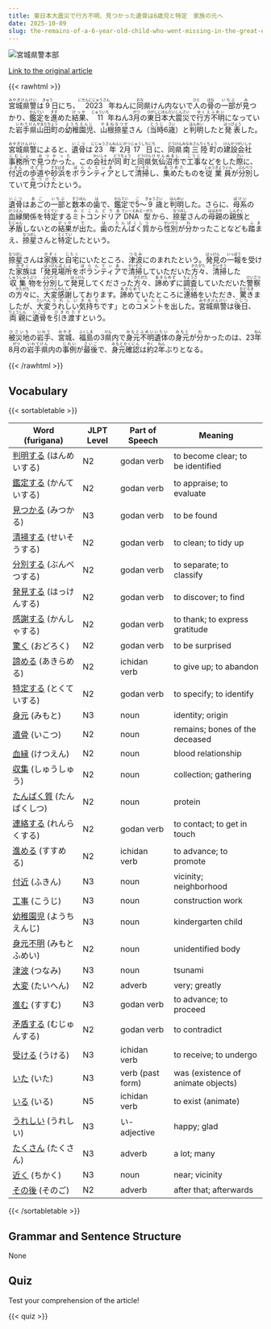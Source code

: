 ```yaml
---
title: 東日本大震災で行方不明、見つかった遺骨は6歳児と特定　家族の元へ
date: 2025-10-09
slug: the-remains-of-a-6-year-old-child-who-went-missing-in-the-great-east-japan-earthquake-have-been-identified-and-returned-to-the-family
---
```


![宮城県警本部](https://www.asahicom.jp/imgopt/img/e2ca8e5f1c/comm_L/AS20251009003009.jpg "宮城県警本部")

[Link to the original article](https://asahi.com/articles/ASTB92S5KTB9UNHB00MM.html?iref=comtop_7_04)

{{< rawhtml >}}
<p><ruby>宮城県警<rt>みやぎけんけい</rt></ruby>は<ruby>9<rt>きゅう</rt></ruby>日<ruby>にち</rt></ruby>、<ruby>2023<rt>にせんにじゅうさん</rt></ruby>年<ruby>ねん</rt></ruby>に<ruby>同<rt>おな</rt></ruby>県<ruby>けん</rt></ruby>内<ruby>ない</rt></ruby>で<ruby>人<rt>ひと</rt></ruby>の<ruby>骨<rt>ほね</rt></ruby>の<ruby>一部<rt>いちぶ</rt></ruby>が<ruby>見<rt>み</rt></ruby>つかり、<ruby>鑑定<rt>かんてい</rt></ruby>を<ruby>進<rt>すす</rt></ruby>めた<ruby>結果<rt>けっか</rt></ruby>、<ruby>11<rt>じゅういち</rt></ruby>年<ruby>ねん</rt></ruby>3<ruby>月<rt>がつ</rt></ruby>の<ruby>東日本大震災<rt>ひがしにほんだいしんさい</rt></ruby>で<ruby>行方不明<rt>ゆくえふめい</rt></ruby>になっていた<ruby>岩手県<rt>いわてけん</rt></ruby><ruby>山田町<rt>やまだちょう</rt></ruby>の<ruby>幼稚園児<rt>ようちえんじ</rt></ruby>、<ruby>山根<rt>やまね</rt></ruby><ruby>捺星<rt>なつせ</rt></ruby>さん（<ruby>当時<rt>とうじ</rt></ruby>6<ruby>歳<rt>さい</rt></ruby>）と<ruby>判明<rt>はんめい</rt></ruby>したと<ruby>発表<rt>はっぴょう</rt></ruby>した。</p>

<p><ruby>宮城県警<rt>みやぎけんけい</rt></ruby>によると、<ruby>遺骨<rt>いこつ</rt></ruby>は<ruby>23年<rt>にじゅうさんねん</rt></ruby><ruby>2月<rt>にがつ</rt></ruby><ruby>17日<rt>じゅうしちにち</rt></ruby>に、<ruby>同県<rt>どうけん</rt></ruby><ruby>南三陸町<rt>みなみさんりくちょう</rt></ruby>の<ruby>建設会社<rt>けんせつがいしゃ</rt></ruby><ruby>事務所<rt>じむしょ</rt></ruby>で<ruby>見つかった<rt>みつかった</rt></ruby>。この<ruby>会社<rt>かいしゃ</rt></ruby>が<ruby>同町<rt>どうちょう</rt></ruby>と<ruby>同県<rt>どうけん</rt></ruby><ruby>気仙沼市<rt>けせんぬまし</rt></ruby>で<ruby>工事<rt>こうじ</rt></ruby>などをした<ruby>際<rt>さい</rt></ruby>に、<ruby>付近<rt>ふきん</rt></ruby>の<ruby>歩道<rt>ほどう</rt></ruby>や<ruby>砂浜<rt>すなはま</rt></ruby>を<ruby>ボランティア<rt>ぼらんてぃあ</rt></ruby>として<ruby>清掃<rt>せいそう</rt></ruby>し、<ruby>集めた<rt>あつめた</rt></ruby>ものを<ruby>従業員<rt>じゅうぎょういん</rt></ruby>が<ruby>分別<rt>ぶんべつ</rt></ruby>していて<ruby>見つけた<rt>みつけた</rt></ruby>という。</p>

<p><ruby>遺骨<rt>いこつ</rt></ruby>は<ruby>あご<rt>あご</rt></ruby>の<ruby>一部<rt>いちぶ</rt></ruby>と<ruby>数本<rt>すうほん</rt></ruby>の<ruby>歯<rt>は</rt></ruby>で、<ruby>鑑定<rt>かんてい</rt></ruby>で<ruby>5<rt>ご</rt></ruby>～<ruby>9<rt>きゅう</rt></ruby><ruby>歳<rt>さい</rt></ruby>と<ruby>判明<rt>はんめい</rt></ruby>した。さらに、<ruby>母系<rt>ぼけい</rt></ruby>の<ruby>血縁<rt>けつえん</rt></ruby>関係を<ruby>特定<rt>とくてい</rt></ruby>する<ruby>ミトコンドリア<rt>みとこんどりあ</rt></ruby><ruby>DNA型<rt>でぃーえぬえーがた</rt></ruby>から、<ruby>捺星<rt>なつほし</rt></ruby>さんの<ruby>母親<rt>ははおや</rt></ruby>の<ruby>親族<rt>しんぞく</rt></ruby>と<ruby>矛盾<rt>むじゅん</rt></ruby>しないとの<ruby>結果<rt>けっか</rt></ruby>が<ruby>出<rt>で</rt></ruby>た。<ruby>歯<rt>は</rt></ruby>の<ruby>たんぱく質<rt>たんぱくしつ</rt></ruby>から<ruby>性別<rt>せいべつ</rt></ruby>が<ruby>分<rt>わ</rt></ruby>かったことなども<ruby>踏ま<rt>ふま</rt></ruby>え、<ruby>捺星<rt>なつほし</rt></ruby>さんと<ruby>特定<rt>とくてい</rt></ruby>したという。</p>

<p><ruby>捺星<rt>なつほし</rt></ruby>さんは<ruby>家族<rt>かぞく</rt></ruby>と<ruby>自宅<rt>じたく</rt></ruby>にいたところ、<ruby>津波<rt>つなみ</rt></ruby>にのまれたという。<ruby>発見<rt>はっけん</rt></ruby>の<ruby>一報<rt>いっぽう</rt></ruby>を受けた<ruby>家族<rt>かぞく</rt></ruby>は「<ruby>発見<rt>はっけん</rt></ruby><ruby>場所<rt>ばしょ</rt></ruby>を<ruby>ボランティア<rt>ぼらんてぃあ</rt></ruby>で<ruby>清掃<rt>せいそう</rt></ruby>していただいた<ruby>方々<rt>かたがた</rt></ruby>、<ruby>清掃<rt>せいそう</rt></ruby>した<ruby>収集物<rt>しゅうしゅうぶつ</rt></ruby>を<ruby>分別<rt>ぶんべつ</rt></ruby>して<ruby>発見<rt>はっけん</rt></ruby>してくださった<ruby>方々<rt>かたがた</rt></ruby>、<ruby>諦めず<rt>あきらめず</rt></ruby>に<ruby>調査<rt>ちょうさ</rt></ruby>していただいた<ruby>警察<rt>けいさつ</rt></ruby>の<ruby>方々<rt>かたがた</rt></ruby>に、<ruby>大変<rt>たいへん</rt></ruby><ruby>感謝<rt>かんしゃ</rt></ruby>しております。<ruby>諦めて<rt>あきらめて</rt></ruby>いたところに<ruby>連絡<rt>れんらく</rt></ruby>をいただき、<ruby>驚き<rt>おどろき</rt></ruby>ましたが、<ruby>大変<rt>たいへん</rt></ruby><ruby>うれしい<rt>うれしい</rt></ruby><ruby>気持ち<rt>きもち</rt></ruby>です」との<ruby>コメント<rt>こめんと</rt></ruby>を出した。<ruby>宮城県警<rt>みやぎけんけい</rt></ruby>は<ruby>後日<rt>ごじつ</rt></ruby>、<ruby>両親<rt>りょうしん</rt></ruby>に<ruby>遺骨<rt>いこつ</rt></ruby>を<ruby>引き渡す<rt>ひきわたす</rt></ruby>という。</p>

<p><ruby>被災地<rt>ひさいち</rt></ruby>の<ruby>岩手<rt>いわて</rt></ruby>、<ruby>宮城<rt>みやぎ</rt></ruby>、<ruby>福島<rt>ふくしま</rt></ruby>の3<ruby>県<rt>けん</rt></ruby>内で<ruby>身元不明遺体<rt>みもとふめいいたい</rt></ruby>の<ruby>身元<rt>みもと</rt></ruby>が<ruby>分<rt>わ</rt></ruby>かったのは、23<ruby>年<rt>ねん</rt></ruby>8<ruby>月<rt>がつ</rt></ruby>の<ruby>岩手県<rt>いわてけん</rt></ruby>内の<ruby>事例<rt>じれい</rt></ruby>が<ruby>最後<rt>さいご</rt></ruby>で、<ruby>身元確認<rt>みもとかくにん</rt></ruby>は<ruby>約<rt>やく</rt></ruby>2<ruby>年<rt>ねん</rt></ruby>ぶりとなる。</p>
{{< /rawhtml >}}

## Vocabulary


{{< sortabletable >}}

| Word (furigana)       | JLPT Level | Part of Speech         | Meaning                          |
|-----------------------|------------|------------------------|----------------------------------|
|[判明する](https://jisho.org/search/%E5%88%A4%E6%98%8E%E3%81%99%E3%82%8B) (はんめいする)| N2         | godan verb             | to become clear; to be identified |
|[鑑定する](https://jisho.org/search/%E9%91%91%E5%AE%9A%E3%81%99%E3%82%8B) (かんていする)| N2         | godan verb             | to appraise; to evaluate         |
|[見つかる](https://jisho.org/search/%E8%A6%8B%E3%81%A4%E3%81%8B%E3%82%8B) (みつかる)| N3         | godan verb             | to be found                      |
|[清掃する](https://jisho.org/search/%E6%B8%85%E6%8E%83%E3%81%99%E3%82%8B) (せいそうする)| N2         | godan verb             | to clean; to tidy up             |
|[分別する](https://jisho.org/search/%E5%88%86%E5%88%A5%E3%81%99%E3%82%8B) (ぶんべつする)| N2         | godan verb             | to separate; to classify         |
|[発見する](https://jisho.org/search/%E7%99%BA%E8%A6%8B%E3%81%99%E3%82%8B) (はっけんする)| N2         | godan verb             | to discover; to find             |
|[感謝する](https://jisho.org/search/%E6%84%9F%E8%AC%9D%E3%81%99%E3%82%8B) (かんしゃする)| N2         | godan verb             | to thank; to express gratitude    |
|[驚く](https://jisho.org/search/%E9%A9%9A%E3%81%8F) (おどろく)| N2         | godan verb             | to be surprised                  |
|[諦める](https://jisho.org/search/%E8%AB%A6%E3%82%81%E3%82%8B) (あきらめる)| N2         | ichidan verb           | to give up; to abandon           |
|[特定する](https://jisho.org/search/%E7%89%B9%E5%AE%9A%E3%81%99%E3%82%8B) (とくていする)| N2         | godan verb             | to specify; to identify          |
|[身元](https://jisho.org/search/%E8%BA%AB%E5%85%83) (みもと)| N3         | noun                   | identity; origin                 |
|[遺骨](https://jisho.org/search/%E9%81%BA%E9%AA%A8) (いこつ)| N2         | noun                   | remains; bones of the deceased   |
|[血縁](https://jisho.org/search/%E8%A1%80%E7%B8%81) (けつえん)| N2         | noun                   | blood relationship                |
|[収集](https://jisho.org/search/%E5%8F%8E%E9%9B%86) (しゅうしゅう)| N2         | noun                   | collection; gathering            |
|[たんぱく質](https://jisho.org/search/%E3%81%9F%E3%82%93%E3%81%B1%E3%81%8F%E8%B3%AA) (たんぱくしつ)| N2         | noun                   | protein                          |
|[連絡する](https://jisho.org/search/%E9%80%A3%E7%B5%A1%E3%81%99%E3%82%8B) (れんらくする)| N2         | godan verb             | to contact; to get in touch      |
|[進める](https://jisho.org/search/%E9%80%B2%E3%82%81%E3%82%8B) (すすめる)| N2         | ichidan verb           | to advance; to promote           |
|[付近](https://jisho.org/search/%E4%BB%98%E8%BF%91) (ふきん)| N3         | noun                   | vicinity; neighborhood           |
|[工事](https://jisho.org/search/%E5%B7%A5%E4%BA%8B) (こうじ)| N3         | noun                   | construction work                |
|[幼稚園児](https://jisho.org/search/%E5%B9%BC%E7%A8%9A%E5%9C%92%E5%85%90) (ようちえんじ)| N3         | noun                   | kindergarten child               |
|[身元不明](https://jisho.org/search/%E8%BA%AB%E5%85%83%E4%B8%8D%E6%98%8E) (みもとふめい)| N2         | noun                   | unidentified body                |
|[津波](https://jisho.org/search/%E6%B4%A5%E6%B3%A2) (つなみ)| N3         | noun                   | tsunami                          |
|[大変](https://jisho.org/search/%E5%A4%A7%E5%A4%89) (たいへん)| N2         | adverb                 | very; greatly                    |
|[進む](https://jisho.org/search/%E9%80%B2%E3%82%80) (すすむ)| N3         | godan verb             | to advance; to proceed           |
|[矛盾する](https://jisho.org/search/%E7%9F%9B%E7%9B%BE%E3%81%99%E3%82%8B) (むじゅんする)| N2         | godan verb             | to contradict                    |
|[受ける](https://jisho.org/search/%E5%8F%97%E3%81%91%E3%82%8B) (うける)| N3         | ichidan verb           | to receive; to undergo           |
|[いた](https://jisho.org/search/%E3%81%84%E3%81%9F) (いた)| N3         | verb (past form)       | was (existence of animate objects)|
|[いる](https://jisho.org/search/%E3%81%84%E3%82%8B) (いる)| N5         | ichidan verb           | to exist (animate)               |
|[うれしい](https://jisho.org/search/%E3%81%86%E3%82%8C%E3%81%97%E3%81%84) (うれしい)| N3         | い-adjective           | happy; glad                      |
|[たくさん](https://jisho.org/search/%E3%81%9F%E3%81%8F%E3%81%95%E3%82%93) (たくさん)| N3         | adverb                 | a lot; many                      |
|[近く](https://jisho.org/search/%E8%BF%91%E3%81%8F) (ちかく)| N3         | noun                   | near; vicinity                   |
|[その後](https://jisho.org/search/%E3%81%9D%E3%81%AE%E5%BE%8C) (そのご)| N2         | adverb                 | after that; afterwards           |

{{< /sortabletable >}}


## Grammar and Sentence Structure

None

## Quiz

Test your comprehension of the article!

{{< quiz >}}